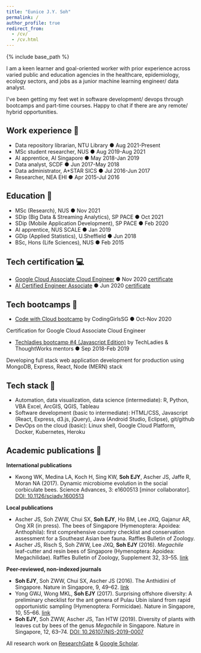 ```yaml
---
title: "Eunice J.Y. Soh"
permalink: /
author_profile: true
redirect_from: 
  - /cv/
  - /cv.html
---
```


{% include base_path %}


I am a keen learner and goal-oriented worker with prior experience across varied public and education agencies in the healthcare, epidemiology, ecology sectors, and jobs as a junior machine learning engineer/ data analyst. 

I've been getting my feet wet in software development/ devops through bootcamps and part-time courses. Happy to chat if there are any remote/ hybrid opportunities.

## Work experience 🦟

- Data repository librarian, NTU Library ● Aug 2021-Present
- MSc student researcher, NUS ● Aug 2019-Aug 2021 
- AI apprentice, AI Singapore ● May 2018-Jan 2019 
- Data analyst, SCDF ● Jun 2017-May 2018
- Data administrator, A*STAR SICS ● Jul 2016-Jun 2017
- Researcher, NEA EHI ● Apr 2015-Jul 2016 

## Education 💯

- MSc (Research), NUS ● Nov 2021
- SDip (Big Data & Streaming Analytics), SP PACE ● Oct 2021
- SDip (Mobile Application Development), SP PACE ● Feb 2020
- AI apprentice, NUS SCALE ● Jan 2019 
- GDip (Applied Statistics), U.Sheffield ● Jun 2018
- BSc, Hons (Life Sciences), NUS ● Feb 2015 

## Tech certification 💻

- [Google Cloud Associate Cloud Engineer](https://cloud.google.com/certification/cloud-engineer) ● Nov 2020 [certificate](https://www.credential.net/6dd8ebe9-2d51-4007-96f6-070c26371828)
- [AI Certified Engineer Associate](https://www.aisingapore.org/ai-certification/) ● Jun 2020 [certificate](https://certified.aisingapore.org/aac1f3b4-7ece-4369-bd5a-571fa68efe81)

## Tech bootcamps 💪

- [Code with Cloud bootcamp](https://cloud.codinggirls.sg/) by CodingGirlsSG ● Oct-Nov 2020 

Certification for Google Cloud Associate Cloud Engineer

- [Techladies bootcamp #4 (Javascript Edition)](https://www.youtube.com/watch?v=nXAMaTO-uSw) by TechLadies & ThoughtWorks mentors  ● Sep 2018-Feb 2019 

Developing full stack web application development for production using MongoDB, Express, React, Node (MERN) stack

## Tech stack 🦋

- Automation, data visualization, data science (intermediate): R, Python, VBA Excel, ArcGIS, QGIS, Tableau 
- Software development (basic to intermediate): HTML/CSS, Javascript (React, Express, d3.js, jQuery), Java (Android Studio, Eclipse), git/github 
- DevOps on the cloud (basic): Linux shell, Google Cloud Platform, Docker, Kubernetes, Heroku

## Academic publications 🐝

**International publications**

- Kwong WK, Medina LA, Koch H, Sing KW, **Soh EJY**, Ascher JS, Jaffe R, Moran NA (2017). Dynamic microbiome evolution in the social corbiculate bees. Science Advances, 3: e1600513 [minor collaborator]. [DOI: 10.1126/sciadv.1600513](https://doi.org/10.1126/sciadv.1600513)

**Local publications**

- Ascher JS, Soh ZWW, Chui SX, **Soh EJY**, Ho BM, Lee JXQ, Gajanur AR, Ong XR (in press). The bees of Singapore (Hymenoptera: Apoidea: Anthophila): first comprehensive country checklist and conservation assessment for a Southeast Asian bee fauna. Raffles Bulletin of Zoology.
- Ascher JS, Risch S, Soh ZWW, Lee JXQ, **Soh EJY** (2016). *Megachile* leaf-cutter and resin bees of Singapore (Hymenoptera: Apoidea: Megachilidae). Raffles Bulletin of Zoology, Supplement 32, 33–55. [link](https://lkcnhm.nus.edu.sg/wp-content/uploads/sites/10/app/uploads/2017/06/S32rbz033-055.pdf)

**Peer-reviewed, non-indexed journals**

- **Soh EJY**, Soh ZWW, Chui SX, Ascher JS (2016). The Anthidiini of Singapore. Nature in Singapore, 9, 49–62. [link](https://lkcnhm.nus.edu.sg/wp-content/uploads/sites/10/app/uploads/2017/04/2016nis049-062.pdf)
- Yong GWJ, Wong MKL, **Soh EJY** (2017). Surprising offshore diversity: A preliminary checklist for the ant genera of Pulau Ubin island from rapid opportunistic sampling (Hymenoptera: Formicidae). Nature in Singapore, 10, 55–66. [link](https://lkcnhm.nus.edu.sg/app/uploads/2017/09/2017nis055-066.pdf)
- **Soh EJY**, Soh ZWW, Ascher JS, Tan HTW (2019). Diversity of plants with leaves cut by bees of the genus *Megachile* in Singapore. Nature in Singapore, 12, 63–74. [DOI: 10.26107/NIS-2019-0007](https://doi.org/10.26107/NIS-2019-0007)


All research work on [ResearchGate](https://www.researchgate.net/profile/Eunice_Soh2/research) & [Google Scholar](https://scholar.google.com/citations?user=8tnjlIUAAAAJ).

